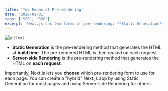 ```yaml
---
title: 'Two Forms of Pre-rendering'
date: '2020-01-01'
tags: ['SSR', 'SSG']
excerpt: 'Next.js has two forms of pre-rendering: **Static Generation** and **Server-side Rendering**. The difference is in **when** it generates the HTML for a page.'
---
```


![alt text](https://images.unsplash.com/photo-1672696049977-5ef343a91556?ixlib=rb-4.0.3&ixid=MnwxMjA3fDB8MHxlZGl0b3JpYWwtZmVlZHwyfHx8ZW58MHx8fHw%3D&auto=format&fit=crop&w=800&q=60)

- **Static Generation** is the pre-rendering method that generates the HTML at **build time**. The pre-rendered HTML is then _reused_ on each request.
- **Server-side Rendering** is the pre-rendering method that generates the HTML on **each request**.

Importantly, Next.js lets you **choose** which pre-rendering form to use for each page. You can create a "hybrid" Next.js app by using Static Generation for most pages and using Server-side Rendering for others.

